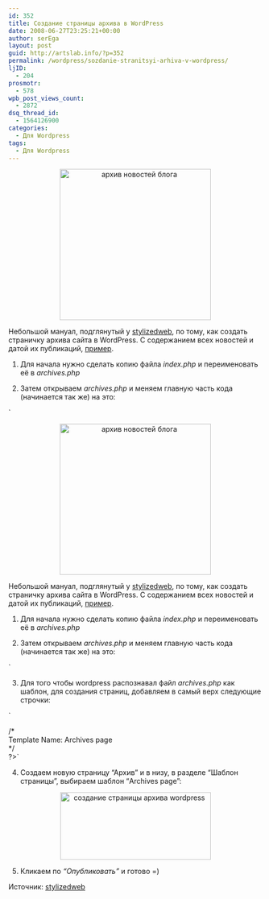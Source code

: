 ```yaml
---
id: 352
title: Создание страницы архива в WordPress
date: 2008-06-27T23:25:21+00:00
author: serEga
layout: post
guid: http://artslab.info/?p=352
permalink: /wordpress/sozdanie-stranitsyi-arhiva-v-wordpress/
ljID:
  - 204
prosmotr:
  - 578
wpb_post_views_count:
  - 2872
dsq_thread_id:
  - 1564126900
categories:
  - Для Wordpress
tags:
  - Для Wordpress
---
```

<p style="text-align: center;">
  <a href="{{site.img_cdn}}/archiv.png"><img src="{{site.img_cdn}}/archiv-300x300.png" alt="архив новостей блога" title="archiv" width="300" height="300" class="aligncenter size-medium wp-image-4990" srcset="{{site.img_cdn}}/archiv-300x300.png 300w, {{site.img_cdn}}/archiv-100x100.png 100w, {{site.img_cdn}}/archiv-150x150.png 150w, {{site.img_cdn}}/archiv.png 713w" sizes="(max-width: 300px) 100vw, 300px" /></a>
</p>

Небольшой мануал, подглянутый у <a href="http://stylizedweb.com/2008/03/08/wp-archive-page/" target="_blank">stylizedweb</a>, по тому, как создать страничку архива сайта в WordPress. С содержанием всех новостей и датой их публикаций, [пример](http://artslab.info/?page_id=350).<!--more-->

1. Для начала нужно сделать копию файла _index.php_ и переименовать её в _archives.php_

2. Затем открываем _archives.php_ и меняем главную часть кода (начинается так же) на это:

`<p style="text-align: center;">
  <a href="{{site.img_cdn}}/archiv.png"><img src="{{site.img_cdn}}/archiv-300x300.png" alt="архив новостей блога" title="archiv" width="300" height="300" class="aligncenter size-medium wp-image-4990" srcset="{{site.img_cdn}}/archiv-300x300.png 300w, {{site.img_cdn}}/archiv-100x100.png 100w, {{site.img_cdn}}/archiv-150x150.png 150w, {{site.img_cdn}}/archiv.png 713w" sizes="(max-width: 300px) 100vw, 300px" /></a>
</p>

Небольшой мануал, подглянутый у <a href="http://stylizedweb.com/2008/03/08/wp-archive-page/" target="_blank">stylizedweb</a>, по тому, как создать страничку архива сайта в WordPress. С содержанием всех новостей и датой их публикаций, [пример](http://artslab.info/?page_id=350).<!--more-->

1. Для начала нужно сделать копию файла _index.php_ и переименовать её в _archives.php_

2. Затем открываем _archives.php_ и меняем главную часть кода (начинается так же) на это:

`

3. Для того чтобы wordpress распознавал файл _archives.php_ как шаблон, для создания страниц, добавляем в самый верх следующие строчки:

`<br />
<?php<br />
/*<br />
Template Name: Archives page<br />
*/<br />
?>`

4. Создаем новую страницу &#8220;Архив&#8221; и в низу, в разделе &#8220;Шаблон страницы&#8221;, выбираем шаблон &#8220;Archives page&#8221;:

<p style="text-align: center;">
  <img class="aligncenter" style="border: 0pt none ;" src="http://clip2net.com/clip/m6048/1214597801-clip-10kb.jpg" alt="создание страницы архива wordpress" width="299" height="134" />
</p>

5. Кликаем по _&#8220;Опубликовать&#8221;_ и готово =)

Источник: <a href="http://stylizedweb.com/2008/03/08/wp-archive-page/" target="_blank">stylizedweb</a>